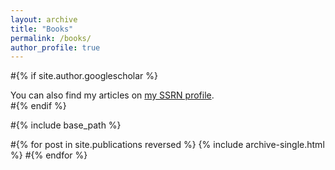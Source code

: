 ```yaml
---
layout: archive
title: "Books"
permalink: /books/
author_profile: true
---
```


#{% if site.author.googlescholar %}
  <div class="wordwrap">You can also find my articles on <a href="https://papers.ssrn.com/sol3/cf_dev/AbsByAuth.cfm?per_id=680281">my SSRN profile</a>.</div>
#{% endif %}

#{% include base_path %}

#{% for post in site.publications reversed %}
  {% include archive-single.html %}
#{% endfor %}
